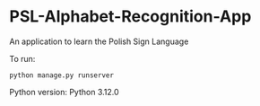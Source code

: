 # PSL-Alphabet-Recognition-App
An application to learn the Polish Sign Language

To run:
```commandline
python manage.py runserver
```

Python version:
Python 3.12.0
